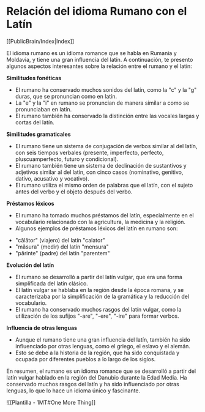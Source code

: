 # Relación del idioma Rumano con el Latín

[[PublicBrain/Index|Index]]

El idioma rumano es un idioma romance que se habla en Rumania y Moldavia, y tiene una gran influencia del latín. A continuación, te presento algunos aspectos interesantes sobre la relación entre el rumano y el latín:

**Similitudes fonéticas**

* El rumano ha conservado muchos sonidos del latín, como la "c" y la "g" duras, que se pronuncian como en latín.
* La "e" y la "i" en rumano se pronuncian de manera similar a como se pronunciaban en latín.
* El rumano también ha conservado la distinción entre las vocales largas y cortas del latín.

**Similitudes gramaticales**

* El rumano tiene un sistema de conjugación de verbos similar al del latín, con seis tiempos verbales (presente, imperfecto, perfecto, pluscuamperfecto, futuro y condicional).
* El rumano también tiene un sistema de declinación de sustantivos y adjetivos similar al del latín, con cinco casos (nominativo, genitivo, dativo, acusativo y vocativo).
* El rumano utiliza el mismo orden de palabras que el latín, con el sujeto antes del verbo y el objeto después del verbo.

**Préstamos léxicos**

* El rumano ha tomado muchos préstamos del latín, especialmente en el vocabulario relacionado con la agricultura, la medicina y la religión.
* Algunos ejemplos de préstamos léxicos del latín en rumano son:
 + "călător" (viajero) del latín "calator"
 + "măsura" (medir) del latín "mensura"
 + "părinte" (padre) del latín "parentem"

**Evolución del latín**

* El rumano se desarrolló a partir del latín vulgar, que era una forma simplificada del latín clásico.
* El latín vulgar se hablaba en la región desde la época romana, y se caracterizaba por la simplificación de la gramática y la reducción del vocabulario.
* El rumano ha conservado muchos rasgos del latín vulgar, como la utilización de los sufijos "-are", "-ere", "-ire" para formar verbos.

**Influencia de otras lenguas**

* Aunque el rumano tiene una gran influencia del latín, también ha sido influenciado por otras lenguas, como el griego, el eslavo y el alemán.
* Esto se debe a la historia de la región, que ha sido conquistada y ocupada por diferentes pueblos a lo largo de los siglos.

En resumen, el rumano es un idioma romance que se desarrolló a partir del latín vulgar hablado en la región del Danubio durante la Edad Media. Ha conservado muchos rasgos del latín y ha sido influenciado por otras lenguas, lo que lo hace un idioma único y fascinante.

![[Plantilla - 1MT#One More Thing]]